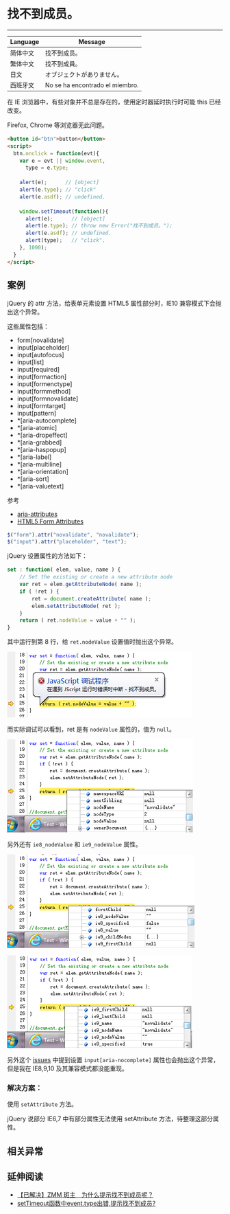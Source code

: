 
# 找不到成员。

----

| Language | Message                         |
|----------|---------------------------------|
| 简体中文 | 找不到成员。                    |
| 繁体中文 | 找不到成員。                    |
| 日文     | オブジェクトがありません。      |
| 西班牙文 | No se ha encontrado el miembro. |

在 IE 浏览器中，有些对象并不总是存在的，使用定时器延时执行时可能 this 已经改变。

Firefox, Chrome 等浏览器无此问题。

```html
<button id="btn">button</button>
<script>
  btn.onclick = function(evt){
    var e = evt || window.event,
      type = e.type;

    alert(e);      // [object]
    alert(e.type); // "click"
    alert(e.asdf); // undefined.

    window.setTimeout(function(){
      alert(e);      // [object]
      alert(e.type); // throw new Error("找不到成员。");
      alert(e.asdf); // undefined.
      alert(type);   // "click".
    }, 1000);
  }
</script>
```

## 案例

jQuery 的 attr 方法，给表单元素设置 HTML5 属性部分时，IE10 兼容模式下会抛出这个异常。

这些属性包括：

* form[novalidate]
* input[placeholder]
* input[autofocus]
* input[list]
* input[required]
* input[formaction]
* input[formenctype]
* input[formmethod]
* input[formnovalidate]
* input[formtarget]
* input[pattern]
* *[aria-autocomplete]
* *[aria-atomic]
* *[aria-dropeffect]
* *[aria-grabbed]
* *[aria-haspopup]
* *[aria-label]
* *[aria-multiline]
* *[aria-orientation]
* *[aria-sort]
* *[aria-valuetext]

参考

* [aria-attributes](http://rawgithub.com/w3c/aria-in-html/master/index.html#definitions-of-states-and-properties-all-aria--attributes)
* [HTML5 Form Attributes](http://www.w3schools.com/html/html5_form_attributes.asp)

```js
$("form").attr("novalidate", "novalidate");
$("input").attr("placeholder", "text");
```

jQuery 设置属性的方法如下：

```js
set : function( elem, value, name ) {
    // Set the existing or create a new attribute node
    var ret = elem.getAttributeNode( name );
    if ( !ret ) {
        ret = document.createAttribute( name );
        elem.setAttributeNode( ret );
    }
    return ( ret.nodeValue = value + "" );
}
```

其中运行到第 8 行，给 `ret.nodeValue` 设置值时抛出这个异常。

![找不到成员。](../images/member-not-found.png)

而实际调试可以看到，ret 是有 `nodeValue` 属性的，值为 `null`。

![nodeValue](../images/nodeValue.png)

另外还有 `ie8_nodeValue` 和 `ie9_nodeValue` 属性。

![ie8_nodeValue](../images/ie8_nodeValue.png)

![ie9_nodeValue](../images/ie9_nodeValue.png)

另外这个 [issues](http://bugs.jquery.com/ticket/12577) 中提到设置 `input[aria-nocomplete]`
属性也会抛出这个异常，但是我在 IE8,9,10 及其兼容模式都没能重现。

### 解决方案：

使用 `setAttribute` 方法。

jQuery 说部分 IE6,7 中有部分属性无法使用 setAttribute 方法，待整理这部分属性。


## 相关异常


## 延伸阅读

* [【已解决】ZMM 斑主　为什么提示找不到成员呢？](http://bbs.51js.com/thread-57551-1-1.html)
* [setTimeout函数中event.type出错,提示找不到成员?](http://topic.csdn.net/u/20110117/11/8921bdc1-21a1-4c33-8d0e-b2ff578edb61.html)

